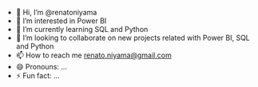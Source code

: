 - 👋 Hi, I’m @renatoniyama
- 👀 I’m interested in Power BI
- 🌱 I’m currently learning SQL and Python
- 💞️ I’m looking to collaborate on new projects related with Power BI, SQL and Python
- 📫 How to reach me renato.niyama@gmail.com
- 😄 Pronouns: ...
- ⚡ Fun fact: ...

<!---
renatoniyama/renatoniyama is a ✨ special ✨ repository because its `README.md` (this file) appears on your GitHub profile.
You can click the Preview link to take a look at your changes.
--->
